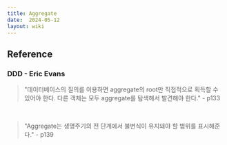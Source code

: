```yaml
---
title: Aggregate
date:  2024-05-12
layout: wiki
---
```


## Reference

### DDD - Eric Evans



> "데이터베이스의 질의를 이용하면 aggregate의 root만 직접적으로 획득할 수 있어야 한다. 다른 객체는 모두 aggregate를 탐색해서 발견해야 한다." - p133

<br/>



> "Aggregate는 생명주기의 전 단계에서 불변식이 유지돼야 할 범위를 표시해준다." - p139

<br/>

